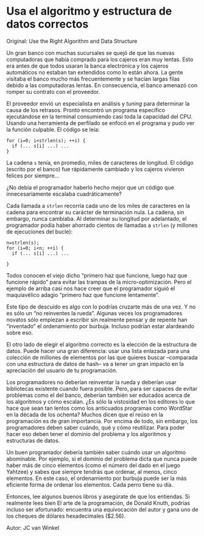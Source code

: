 # Usa el algoritmo y estructura de datos correctos

Original: Use the Right Algorithm and Data Structure

Un gran banco con muchas sucursales se quejó de que las nuevas
computadoras que había comprado para los cajeros eran muy lentas. Esto
era antes de que todos usaran la banca electrónica y los cajeros
automáticos no estaban tan extendidos como lo están ahora. La gente
visitaba el banco mucho más frecuentemente y se hacían largas filas
debido a las computadoras lentas. En consecuencia, el banco amenazó con
romper su contrato con el proveedor.

El proveedor envió un especialista en análisis y _tuning_ para
determinar la causa de los retrasos. Pronto encontró un programa
específico ejecutándose en la terminal consumiendo casi toda la
capacidad del CPU. Usando una herramienta de perfilado se enfocó en el
programa y pudo ver la función culpable. El código se leía:


    for (i=0; i<strlen(s); ++i) {
      if (... s[i] ...) ...
    }


La cadena `s` tenía, en promedio, miles de caracteres de longitud. El
código (escrito por el banco) fue rápidamente cambiado y los cajeros
vivieron felices por siempre...

¿No debía el programador haberlo hecho mejor que un código que
innecesariamente escalaba cuadráticamente?

Cada llamada a `strlen` recorría cada uno de los miles de caracteres en
la cadena para encontrar su carácter de terminación nula. La cadena, sin
embargo, nunca cambiaba. Al determinar su longitud por adelantado, el
programador podía haber ahorrado cientos de llamadas a `strlen` (y
millones de ejecuciones del bucle):


    n=strlen(s);
    for (i=0; i<n; ++i) {
      if (... s[i] ...) ...

    }


Todos conocen el viejo dicho “primero haz que funcione, luego haz que
funcione rápido” para evitar las trampas de la micro-optimización. Pero
el ejemplo de arriba casi nos hace creer que el programador siguió el
maquiavélico adagio “primero haz que funcione lentamente”.

Este tipo de descuido es algo con lo podrías cruzarte más de una vez. Y
no es sólo un “no reinventes la rueda”. Algunas veces los programadores
novatos sólo empiezan a escribir sin realmente pensar y de repente han
“inventado” el ordenamiento por burbuja. Incluso podrían estar
alardeando sobre eso.

El otro lado de elegir el algoritmo correcto es la elección de la
estructura de datos. Puede hacer una gran diferencia: usar una lista
enlazada para una colección de millones de elementos por las que quieres
buscar –comparada con una estructura de datos de hash– va a tener un
gran impacto en la apreciación del usuario de tu programación.

Los programadores no deberían reinventar la rueda y deberían usar
bibliotecas existente cuando fuera posible. Pero, para ser capaces de
evitar problemas como el del banco, deberían también ser educados acerca
de los algoritmos y cómo escalan. ¿Es sólo la vistosidad en los editores
lo que hace que sean tan lentos como los anticuados programas como
WordStar en la década de los ochenta? Muchos dicen que el reúso en la
programación es de gran importancia. Por encima de todo, sin embargo,
los programadores deben saber cuándo, qué y cómo reutilizar. Para poder
hacer eso deben tener el dominio del problema y los algoritmos y
estructuras de datos.

Un buen programador debería también saber cuándo usar un algoritmo
abominable. Por ejemplo, si el dominio del problema dicta que nunca
puede haber más de cinco elementos (como el número del dado en el juego
Yahtzee) y sabes que siempre tendrás que ordenar, al menos, cinco
elementos. En este caso, el ordenamiento por burbuja puede ser la más
eficiente forma de ordenar los elementos. Cada perro tiene su día.

Entonces, lee algunos buenos libros y asegúrate de que los entiendas. Si
realmente lees bien El arte de la programación, de Donald Knuth, podrías
incluso ser afortunado: encuentra una equivocación del autor y gana uno
de los cheques de dólares hexadecimales ($2.56).

Autor: JC van Winkel